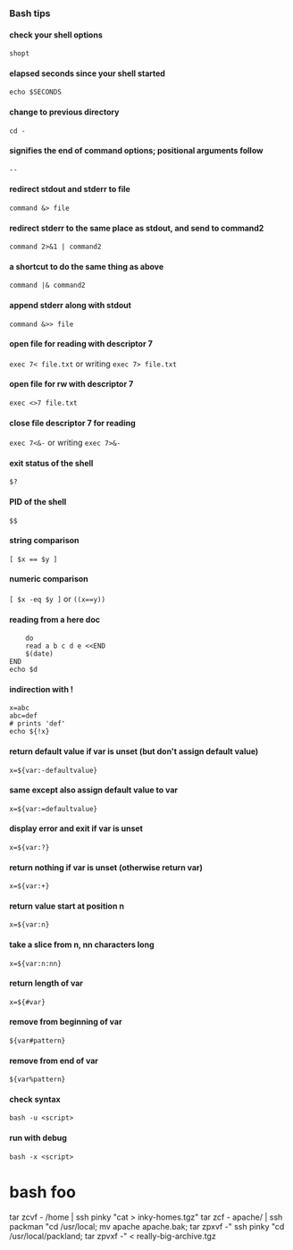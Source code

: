 
### Bash tips

#### check your shell options
`shopt`

#### elapsed seconds since your shell started
`echo $SECONDS`

#### change to previous directory
`cd -`

#### signifies the end of command options; positional arguments follow
`--`

#### redirect stdout and stderr to file
`command &> file`

#### redirect stderr to the same place as stdout, and send to command2
`command 2>&1 | command2`

#### a shortcut to do the same thing as above
`command |& command2`

#### append stderr along with stdout
`command &>> file`

#### open file for reading with descriptor 7
`exec 7< file.txt`
or writing
`exec 7> file.txt`

#### open file for rw with descriptor 7
`exec <>7 file.txt`

#### close file descriptor 7 for reading
`exec 7<&-`
or writing
`exec 7>&-`

#### exit status of the shell
`$?`

#### PID of the shell
`$$`

#### string comparison
`[ $x == $y ]`

#### numeric comparison
`[ $x -eq $y ]`
or
`((x==y))`
#### reading from a here doc
```
    do
    read a b c d e <<END
    $(date)
END
echo $d
```
#### indirection with !
```
x=abc
abc=def
# prints 'def'
echo ${!x}
```
#### return default value if var is unset (but don't assign default value)
`x=${var:-defaultvalue}`

#### same except also assign default value to var
`x=${var:=defaultvalue}`

#### display error and exit if var is unset
`x=${var:?}`

#### return nothing if var is unset (otherwise return var)
`x=${var:+}`

#### return value start at position n
`x=${var:n}`

#### take a slice from n, nn characters long
`x=${var:n:nn}`

#### return length of var
`x=${#var}`

#### remove from beginning of var
`${var#pattern}`

#### remove from end of var
`${var%pattern}`

#### check syntax
`bash -u <script>`

#### run with debug
`bash -x <script>`


# bash foo
tar zcvf - /home | ssh pinky "cat > inky-homes.tgz"
tar zcf - apache/ | ssh packman "cd /usr/local; mv apache apache.bak; tar zpxvf -"
ssh pinky "cd /usr/local/packland; tar zpvxf -" < really-big-archive.tgz
</pre>
